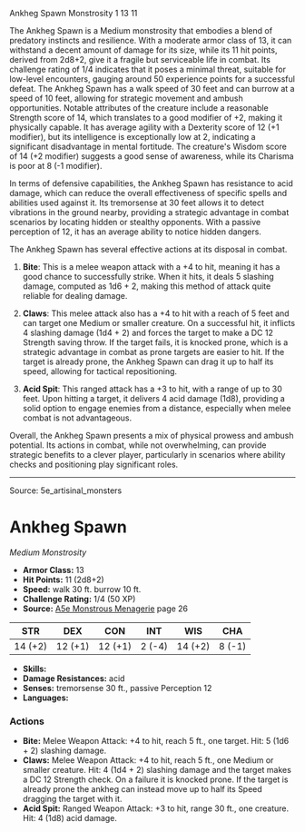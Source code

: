 <MonsterName/>Ankheg Spawn</MonsterName>
<CreatureType/>Monstrosity</CreatureType>
<CR/>1</CR>
<AC/>13</AC>
<HP/>11</HP>
<summary>The Ankheg Spawn is a Medium monstrosity that embodies a blend of predatory instincts and resilience. With a moderate armor class of 13, it can withstand a decent amount of damage for its size, while its 11 hit points, derived from 2d8+2, give it a fragile but serviceable life in combat. Its challenge rating of 1/4 indicates that it poses a minimal threat, suitable for low-level encounters, gauging around 50 experience points for a successful defeat. The Ankheg Spawn has a walk speed of 30 feet and can burrow at a speed of 10 feet, allowing for strategic movement and ambush opportunities. Notable attributes of the creature include a reasonable Strength score of 14, which translates to a good modifier of +2, making it physically capable. It has average agility with a Dexterity score of 12 (+1 modifier), but its intelligence is exceptionally low at 2, indicating a significant disadvantage in mental fortitude. The creature's Wisdom score of 14 (+2 modifier) suggests a good sense of awareness, while its Charisma is poor at 8 (-1 modifier).</summary>

<detail>

In terms of defensive capabilities, the Ankheg Spawn has resistance to acid damage, which can reduce the overall effectiveness of specific spells and abilities used against it. Its tremorsense at 30 feet allows it to detect vibrations in the ground nearby, providing a strategic advantage in combat scenarios by locating hidden or stealthy opponents. With a passive perception of 12, it has an average ability to notice hidden dangers.

The Ankheg Spawn has several effective actions at its disposal in combat. 

1. **Bite**: This is a melee weapon attack with a +4 to hit, meaning it has a good chance to successfully strike. When it hits, it deals 5 slashing damage, computed as 1d6 + 2, making this method of attack quite reliable for dealing damage.

2. **Claws**: This melee attack also has a +4 to hit with a reach of 5 feet and can target one Medium or smaller creature. On a successful hit, it inflicts 4 slashing damage (1d4 + 2) and forces the target to make a DC 12 Strength saving throw. If the target fails, it is knocked prone, which is a strategic advantage in combat as prone targets are easier to hit. If the target is already prone, the Ankheg Spawn can drag it up to half its speed, allowing for tactical repositioning.

3. **Acid Spit**: This ranged attack has a +3 to hit, with a range of up to 30 feet. Upon hitting a target, it delivers 4 acid damage (1d8), providing a solid option to engage enemies from a distance, especially when melee combat is not advantageous.

Overall, the Ankheg Spawn presents a mix of physical prowess and ambush potential. Its actions in combat, while not overwhelming, can provide strategic benefits to a clever player, particularly in scenarios where ability checks and positioning play significant roles.</detail>



---

Source: 5e_artisinal_monsters

# Ankheg Spawn

*Medium* *Monstrosity*

- **Armor Class:** 13
- **Hit Points:** 11 (2d8+2)
- **Speed:** walk 30 ft. burrow 10 ft.
- **Challenge Rating:** 1/4 (50 XP)
- **Source:** [A5e Monstrous Menagerie](https://enpublishingrpg.com/products/level-up-monstrous-menagerie-a5e) page 26

| STR | DEX | CON | INT | WIS | CHA |
| --- | --- | --- | --- | --- | --- |
| 14 (+2) | 12 (+1) | 12 (+1) | 2 (-4) | 14 (+2) | 8 (-1) |

- **Skills:** 
- **Damage Resistances:** acid
- **Senses:** tremorsense 30 ft., passive Perception 12
- **Languages:** 

### Actions

- **Bite:** Melee Weapon Attack: +4 to hit, reach 5 ft., one target. Hit: 5 (1d6 + 2) slashing damage.
- **Claws:** Melee Weapon Attack: +4 to hit, reach 5 ft., one Medium or smaller creature. Hit: 4 (1d4 + 2) slashing damage  and the target makes a DC 12 Strength check. On a failure  it is knocked prone. If the target is already prone  the ankheg can instead move up to half its Speed  dragging the target with it.
- **Acid Spit:** Ranged Weapon Attack: +3 to hit, range 30 ft., one creature. Hit: 4 (1d8) acid damage.




